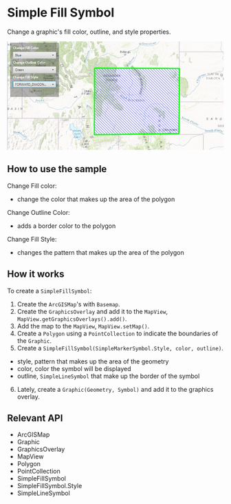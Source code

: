# Simple Fill Symbol

Change a graphic's fill color, outline, and style properties.

<img src="SimpleFillSymbol.png"/>

## How to use the sample

Change Fill color:
  - change the color that makes up the area of the polygon

Change Outline Color:
  - adds a border color to the polygon

Change Fill Style:
  - changes the pattern that makes up the area of the polygon

## How it works

To create a `SimpleFillSymbol`:


  1. Create the `ArcGISMap`'s with `Basemap`.
  2. Create the `GraphicsOverlay` and add it to the `MapView`, `MapView.getGraphicsOverlays().add()`.
  3. Add the map to the `MapView`, `MapView.setMap()`.
  4. Create a `Polygon` using a `PointCollection` to indicate the boundaries of the `Graphic`.
  5. Create a `SimpleFillSymbol(SimpleMarkerSymbol.Style, color, outline)`.
  * style, pattern that makes up the area of the geometry
  * color, color the symbol will be displayed
  * outline, `SimpleLineSymbol` that make up the border of the symbol
  6. Lately, create a `Graphic(Geometry, Symbol)` and add it to the graphics overlay.


## Relevant API


  * ArcGISMap
  * Graphic
  * GraphicsOverlay
  * MapView
  * Polygon
  * PointCollection
  * SimpleFillSymbol
  * SimpleFillSymbol.Style
  * SimpleLineSymbol



